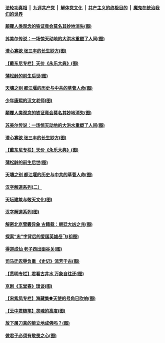 

####  [法轮功真相](../../../../basic/blob/master/README.md?t=08020932) &nbsp;|&nbsp; [九评共产党](../../../../9ping.md/blob/master/README.md?t=08020932) &nbsp;|&nbsp; [解体党文化](../../../../jtdwh.md/blob/master/README.md?t=08020932)  &nbsp;|&nbsp; [共产主义的终极目的](../../../../gczydzjmd.md/blob/master/README.md?t=08020932) &nbsp;|&nbsp; [魔鬼在统治我们的世界](../../../../mgztzwmdsj.md/blob/master/README.md?t=08020932) 

#### [颠覆人类观念的铁证竟会莫名其妙地消失(图)](../pages/p7/941352.md?t=08020932) 

#### [苏美尔传说：一场惊天动地的大洪水重塑了人间(图)](../pages/p7/941451.md?t=08020932) 

#### [澄心寡欲 张三丰的长生妙方(图)](../pages/p7/941056.md?t=08020932) 

#### [【戴东尼专栏】天价《永乐大典》(图)](../pages/p7/940714.md?t=08020932) 

#### [蒲松龄的前生后世(图)](../pages/p7/941350.md?t=08020932) 

#### [天壤之别 都江堰的历史与中共的草菅人命(图)](../pages/p7/941301.md?t=08020932) 

#### [少年康熙的汉文老师(图)](../pages/p7/941559.md?t=08020932) 

#### [颠覆人类观念的铁证竟会莫名其妙地消失(图)](../pages/p7/941352.md?t=08020932) 

#### [苏美尔传说：一场惊天动地的大洪水重塑了人间(图)](../pages/p7/941451.md?t=08020932) 

#### [澄心寡欲 张三丰的长生妙方(图)](../pages/p7/941056.md?t=08020932) 

#### [【戴东尼专栏】天价《永乐大典》(图)](../pages/p7/940714.md?t=08020932) 

#### [蒲松龄的前生后世(图)](../pages/p7/941350.md?t=08020932) 

#### [天壤之别 都江堰的历史与中共的草菅人命(图)](../pages/p7/941301.md?t=08020932) 

#### [汉字解道系列(二）](../pages/p7/941076.md?t=08020932) 

#### [天坛建筑与敬天文化(图)](../pages/p7/941308.md?t=08020932) 

#### [汉字解道系列(图)](../pages/p7/940996.md?t=08020932) 

#### [解密北京雪霰异象 古籍载：朝廷大凶之兆(图)](../pages/p7/941293.md?t=08020932) 

#### [探索“忠”字背后的爱国英雄岳飞(组图)](../pages/p7/941158.md?t=08020932) 

#### [得道成仙 老子西出函谷关(图)](../pages/p7/941055.md?t=08020932) 

#### [司马迁忍辱负重 《史记》流芳千古(图)](../pages/p7/940847.md?t=08020932) 

#### [【贯明专栏】君看古井水 万象自往还(图)](../pages/p7/939120.md?t=08020932) 

#### [京剧《玉堂春》琐谈(图)](../pages/p7/941051.md?t=08020932) 

#### [【宋紫凤专栏】海藏集●天使的号角已吹响(图)](../pages/p7/941166.md?t=08020932) 

#### [【云中君随笔】灵魂的高度(图)](../pages/p7/940853.md?t=08020932) 

#### [放下屠刀真的能立地成佛吗？(图)](../pages/p7/940968.md?t=08020932) 

#### [做君子必须有敬畏之心(图)](../pages/p7/901550.md?t=08020932) 

